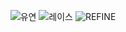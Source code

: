 <div align="center">
  
![유연](https://github.com/Fhese/refine/assets/152943194/d59bad1b-28d7-48b7-9196-a3f68f63e68d)
![레이스](https://github.com/Fhese/refine/assets/152943194/a49768a1-cf5b-4d96-99e3-7e612af40c51)
![REFINE](https://github.com/Fhese/refine/assets/152943194/d35c5151-b2c8-4655-a650-f2c14335ed04)
